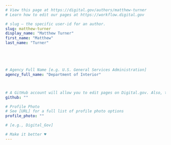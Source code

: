 ```yaml
---
# View this page at https://digital.gov/authors/matthew-turner
# Learn how to edit our pages at https://workflow.digital.gov

# slug — the specific user-id for an author.
slug: matthew-turner
display_name: "Matthew Turner"
first_name: "Matthew"
last_name: "Turner"





# Agency Full Name [e.g. U.S. General Services Administration]
agency_full_name: "Department of Interior"



# A GitHub account will allow you to edit pages on Digital.gov. Also, the image used in your GitHub account can be used to populate your digital.gov profile photo. Learn more about getting a Github account at [URL]
github: ""

# Profile Photo
# See [URL] for a full list of profile photo options
profile_photo: ""

# [e.g., Digital_Gov]

# Make it better ♥
---
```

